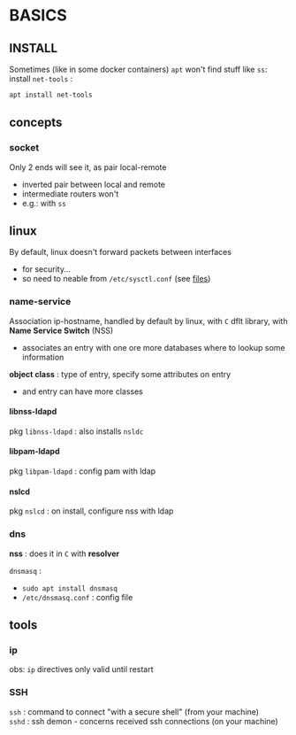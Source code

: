 # BASICS

## INSTALL

Sometimes (like in some docker containers) `apt` won't find stuff like `ss`: install `net-tools` :  
```bash
apt install net-tools
```

## concepts

### socket

Only 2 ends will see it, as pair local-remote
*	inverted pair between local and remote
*	intermediate routers won't
*	e.g.: with `ss`

## linux

By default, linux doesn't forward packets between interfaces
*	for security...
*	so need to neable from `/etc/sysctl.conf` (see [files](files.md))

### name-service
Association ip-hostname, handled by default by linux, with `C` dflt library, with **Name Service Switch** (NSS)  
*	associates an entry with one ore more databases where to lookup some information

**object class** : type of entry, specify some attributes on entry
*	and entry can have more classes

#### libnss-ldapd

pkg `libnss-ldapd` : also installs `nsldc`  

#### libpam-ldapd

pkg `libpam-ldapd` : config pam with ldap  

#### nslcd

pkg `nslcd` : on install, configure nss with ldap  

### dns

**nss** : does it in `C` with **resolver**  

`dnsmasq` : 
*	`sudo apt install dnsmasq`
*	`/etc/dnsmasq.conf` : config file


## tools

### ip

obs: `ip` directives only valid until restart  

### SSH

`ssh` : command to connect "with a secure shell" (from your machine)  
`sshd` : ssh demon - concerns received ssh connections (on your machine)  